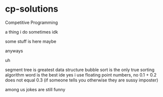 # cp-solutions
Competitive Programming

a thing i do sometimes idk

some stuff is here maybe

anyways

uh

segment tree is greatest data structure bubble sort is the only true sorting algorithm word is the best ide yes i use floating point numbers, no 0.1 + 0.2 does not equal 0.3 (if someone tells you otherwise they are sussy imposter)

among us jokes are still funny
